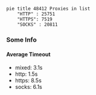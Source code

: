 
```mermaid
pie title 48412 Proxies in list
    "HTTP" : 25751
    "HTTPS": 7519
    "SOCKS" : 20811
```

### Some Info
#### Average Timeout

- mixed: 3.1s
- http: 1.5s
- https: 8.5s
- socks: 6.1s